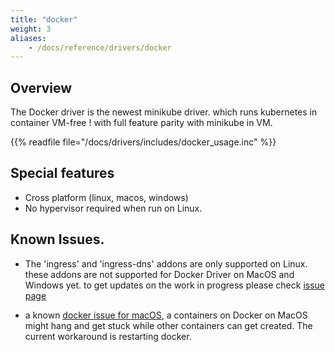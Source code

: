 ```yaml
---
title: "docker"
weight: 3
aliases:
    - /docs/reference/drivers/docker
---
```


## Overview

The Docker driver is the newest minikube driver. which runs kubernetes in container VM-free ! with full feature parity with minikube in VM.

{{% readfile file="/docs/drivers/includes/docker_usage.inc" %}}

## Special features

- Cross platform (linux, macos, windows)
- No hypervisor required when run on Linux.

## Known Issues.

- The 'ingress' and 'ingress-dns' addons are only supported on Linux.
these addons are not supported for Docker Driver on MacOS and Windows yet. to get updates on the work in progress please check [issue page](https://github.com/kubernetes/minikube/issues/7332)

- a known [docker issue for macOS](https://github.com/docker/for-mac/issues/1835), a containers on Docker on MacOS might hang and get stuck while other containers can get created. The current workaround is restarting docker.
